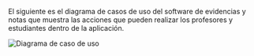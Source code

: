El siguiente es el diagrama de casos de uso del software de evidencias y notas que muestra las acciones que pueden realizar los profesores y estudiantes dentro de la aplicación.

![Diagrama de caso de uso](https://user-images.githubusercontent.com/79241017/118988618-f984a080-b946-11eb-9a43-dbef1c5bec05.png)